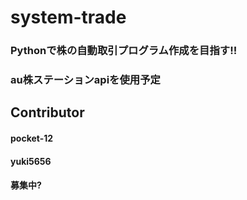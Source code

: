 # system-trade
### Pythonで株の自動取引プログラム作成を目指す!!
### au株ステーションapiを使用予定

## Contributor
#### pocket-12
#### yuki5656
#### 募集中?

